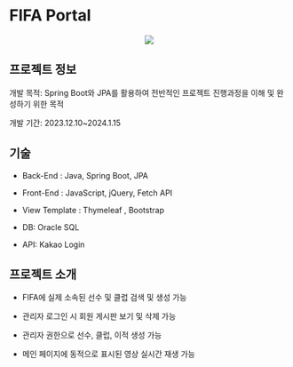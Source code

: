 #  FIFA Portal

<p align="center">
  <img src="https://github.com/ykmr0331/myProject/assets/117189519/7f62dc91-917d-4527-ab1d-74c8facb7bb4">
</p>


## 프로젝트 정보

개발 목적:  Spring Boot와 JPA를 활용하여 전반적인 프로젝트 진행과정을 이해 및 완성하기 위한 목적

개발 기간: 2023.12.10~2024.1.15



## 기술

 
- ﻿Back-End : Java, Spring Boot, JPA
 
- ﻿Front-End : JavaScript, jQuery, Fetch API

- ﻿View Template : Thymeleaf , Bootstrap

- ﻿DB: Oracle SQL

- ﻿API: Kakao Login


## 프로젝트 소개

- FIFA에 실제 소속된 선수 및 클럽 검색 및 생성 가능

- 관리자 로그인 시 회원 게시판 보기 및 삭제 가능

- 관리자 권한으로 선수, 클럽, 이적 생성 가능
  
- 메인 페이지에 동적으로 표시된 영상 실시간 재생 가능 














  



